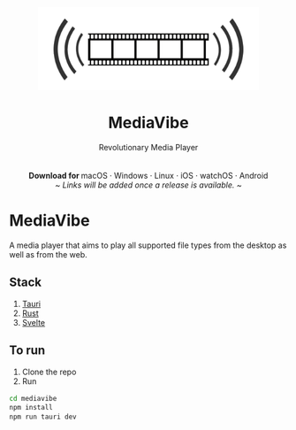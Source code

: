<p align="center">
  <a href="#">
  </a>
  <p align="center">
   <img width="400" height="150" src="https://raw.githubusercontent.com/KunalKatiyar/mediavibe/master/src/static/images/logo.png" alt="Logo">
  </p>
  <h1 align="center"><b>MediaVibe</b></h1>
  <p align="center">
  Revolutionary Media Player
    <br />
    <br />
    <br />
    <b>Download for </b>
    macOS
    ·
    Windows
    ·
    Linux
    ·
    iOS
    ·
    watchOS
    ·
    Android
    <br />
    <i>~ Links will be added once a release is available. ~</i>
  </p>
</p>

# MediaVibe

A media player that aims to play all supported file types from the desktop as well as from the web.

## Stack

1. [Tauri](https://tauri.io/)
2. [Rust](https://www.rust-lang.org/)
3. [Svelte](https://svelte.dev/)

## To run

1. Clone the repo
2. Run

```bash
cd mediavibe
npm install
npm run tauri dev
```
